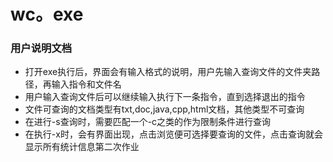 # wc。exe
### 用户说明文档
- 打开exe执行后，界面会有输入格式的说明，用户先输入查询文件的文件夹路径，再输入指令和文件名
- 用户输入查询文件后可以继续输入执行下一条指令，直到选择退出的指令
- 文件可查询的文档类型有txt,doc,java,cpp,html文档，其他类型不可查询
- 在进行-s查询时，需要匹配一个-c之类的作为限制条件进行查询
- 在执行-x时，会有界面出现，点击浏览便可选择要查询的文件，点击查询就会显示所有统计信息第二次作业

